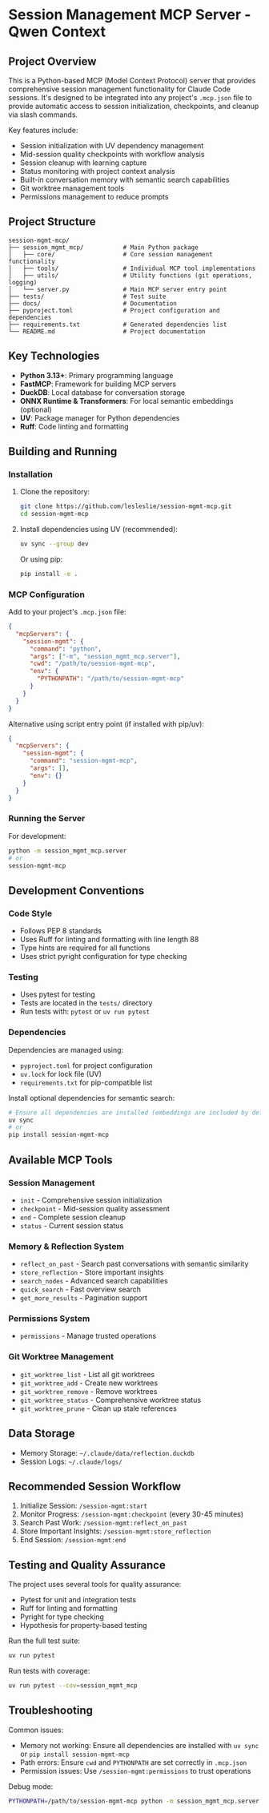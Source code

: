 # Session Management MCP Server - Qwen Context

## Project Overview

This is a Python-based MCP (Model Context Protocol) server that provides comprehensive session management functionality for Claude Code sessions. It's designed to be integrated into any project's `.mcp.json` file to provide automatic access to session initialization, checkpoints, and cleanup via slash commands.

Key features include:

- Session initialization with UV dependency management
- Mid-session quality checkpoints with workflow analysis
- Session cleanup with learning capture
- Status monitoring with project context analysis
- Built-in conversation memory with semantic search capabilities
- Git worktree management tools
- Permissions management to reduce prompts

## Project Structure

```
session-mgmt-mcp/
├── session_mgmt_mcp/           # Main Python package
│   ├── core/                   # Core session management functionality
│   ├── tools/                  # Individual MCP tool implementations
│   ├── utils/                  # Utility functions (git operations, logging)
│   └── server.py               # Main MCP server entry point
├── tests/                      # Test suite
├── docs/                       # Documentation
├── pyproject.toml              # Project configuration and dependencies
├── requirements.txt            # Generated dependencies list
└── README.md                   # Project documentation
```

## Key Technologies

- **Python 3.13+**: Primary programming language
- **FastMCP**: Framework for building MCP servers
- **DuckDB**: Local database for conversation storage
- **ONNX Runtime & Transformers**: For local semantic embeddings (optional)
- **UV**: Package manager for Python dependencies
- **Ruff**: Code linting and formatting

## Building and Running

### Installation

1. Clone the repository:

   ```bash
   git clone https://github.com/lesleslie/session-mgmt-mcp.git
   cd session-mgmt-mcp
   ```

1. Install dependencies using UV (recommended):

   ```bash
   uv sync --group dev
   ```

   Or using pip:

   ```bash
   pip install -e .
   ```

### MCP Configuration

Add to your project's `.mcp.json` file:

```json
{
  "mcpServers": {
    "session-mgmt": {
      "command": "python",
      "args": ["-m", "session_mgmt_mcp.server"],
      "cwd": "/path/to/session-mgmt-mcp",
      "env": {
        "PYTHONPATH": "/path/to/session-mgmt-mcp"
      }
    }
  }
}
```

Alternative using script entry point (if installed with pip/uv):

```json
{
  "mcpServers": {
    "session-mgmt": {
      "command": "session-mgmt-mcp",
      "args": [],
      "env": {}
    }
  }
}
```

### Running the Server

For development:

```bash
python -m session_mgmt_mcp.server
# or
session-mgmt-mcp
```

## Development Conventions

### Code Style

- Follows PEP 8 standards
- Uses Ruff for linting and formatting with line length 88
- Type hints are required for all functions
- Uses strict pyright configuration for type checking

### Testing

- Uses pytest for testing
- Tests are located in the `tests/` directory
- Run tests with: `pytest` or `uv run pytest`

### Dependencies

Dependencies are managed using:

- `pyproject.toml` for project configuration
- `uv.lock` for lock file (UV)
- `requirements.txt` for pip-compatible list

Install optional dependencies for semantic search:

```bash
# Ensure all dependencies are installed (embeddings are included by default)
uv sync
# or
pip install session-mgmt-mcp
```

## Available MCP Tools

### Session Management

- `init` - Comprehensive session initialization
- `checkpoint` - Mid-session quality assessment
- `end` - Complete session cleanup
- `status` - Current session status

### Memory & Reflection System

- `reflect_on_past` - Search past conversations with semantic similarity
- `store_reflection` - Store important insights
- `search_nodes` - Advanced search capabilities
- `quick_search` - Fast overview search
- `get_more_results` - Pagination support

### Permissions System

- `permissions` - Manage trusted operations

### Git Worktree Management

- `git_worktree_list` - List all git worktrees
- `git_worktree_add` - Create new worktrees
- `git_worktree_remove` - Remove worktrees
- `git_worktree_status` - Comprehensive worktree status
- `git_worktree_prune` - Clean up stale references

## Data Storage

- Memory Storage: `~/.claude/data/reflection.duckdb`
- Session Logs: `~/.claude/logs/`

## Recommended Session Workflow

1. Initialize Session: `/session-mgmt:start`
1. Monitor Progress: `/session-mgmt:checkpoint` (every 30-45 minutes)
1. Search Past Work: `/session-mgmt:reflect_on_past`
1. Store Important Insights: `/session-mgmt:store_reflection`
1. End Session: `/session-mgmt:end`

## Testing and Quality Assurance

The project uses several tools for quality assurance:

- Pytest for unit and integration tests
- Ruff for linting and formatting
- Pyright for type checking
- Hypothesis for property-based testing

Run the full test suite:

```bash
uv run pytest
```

Run tests with coverage:

```bash
uv run pytest --cov=session_mgmt_mcp
```

## Troubleshooting

Common issues:

- Memory not working: Ensure all dependencies are installed with `uv sync` or `pip install session-mgmt-mcp`
- Path errors: Ensure `cwd` and `PYTHONPATH` are set correctly in `.mcp.json`
- Permission issues: Use `/session-mgmt:permissions` to trust operations

Debug mode:

```bash
PYTHONPATH=/path/to/session-mgmt-mcp python -m session_mgmt_mcp.server --debug
```
